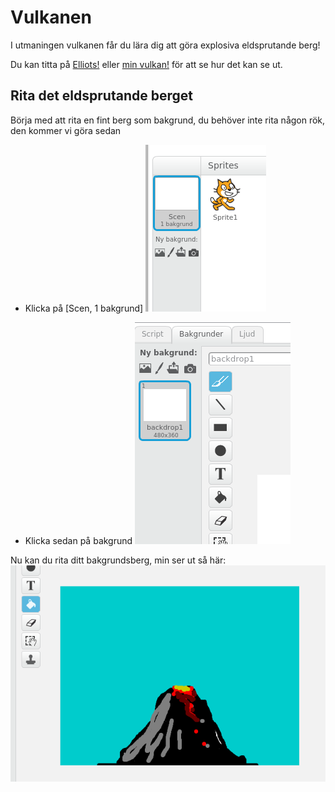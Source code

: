 Vulkanen
========

I utmaningen vulkanen får du lära dig att göra explosiva eldsprutande berg!

Du kan titta på [Elliots!](http://scratch.mit.edu/projects/44967008/) eller [min vulkan!](http://scratch.mit.edu/projects/44225694/) för att se hur det kan se ut.

Rita det eldsprutande berget
----------------------------

Börja med att rita en fint berg som bakgrund, du behöver inte rita någon rök, den kommer vi göra sedan

 * Klicka på [Scen, 1 bakgrund] 
![](bilder/scen.png)

 * Klicka sedan på bakgrund
![](bilder/bakgrund.png)

Nu kan du rita ditt bakgrundsberg, min ser ut så här:
![](bilder/vulkan_bakgrund.png)
